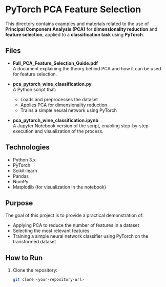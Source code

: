 # PyTorch PCA Feature Selection

This directory contains examples and materials related to the use of **Principal Component Analysis (PCA)** for **dimensionality reduction** and **feature selection**, applied to a **classification task** using **PyTorch**.

## Files

- **Full_PCA_Feature_Selection_Guide.pdf**  
  A document explaining the theory behind PCA and how it can be used for feature selection.

- **pca_pytorch_wine_classification.py**  
  A Python script that:
  - Loads and preprocesses the dataset
  - Applies PCA for dimensionality reduction
  - Trains a simple neural network using PyTorch

- **pca_pytorch_wine_classification.ipynb**  
  A Jupyter Notebook version of the script, enabling step-by-step execution and visualization of the process.

## Technologies

- Python 3.x
- PyTorch
- Scikit-learn
- Pandas
- NumPy
- Matplotlib (for visualization in the notebook)

## Purpose

The goal of this project is to provide a practical demonstration of:

- Applying PCA to reduce the number of features in a dataset
- Selecting the most relevant features
- Training a simple neural network classifier using PyTorch on the transformed dataset

## How to Run

1. Clone the repository:
   ```bash
   git clone <your-repository-url>
